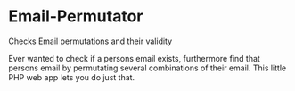 # Email-Permutator
Checks Email permutations and their validity

Ever wanted to check if a persons email exists, furthermore find that persons email by permutating several combinations of their email. This little PHP web app lets you do just that.
